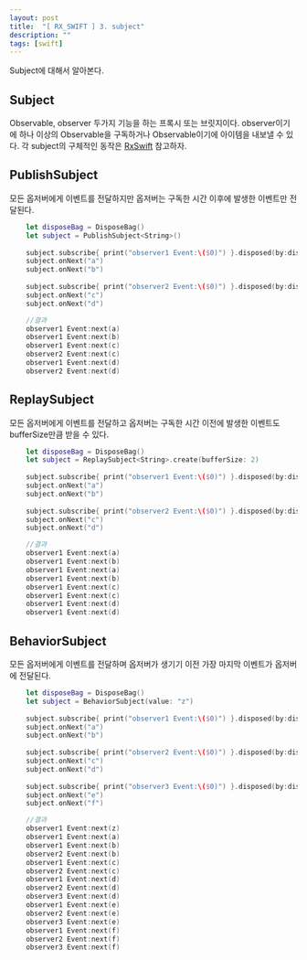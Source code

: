 ```yaml
---
layout: post
title:  "[ RX_SWIFT ] 3. subject"
description: ""
tags: [swift]
---
```


Subject에 대해서 알아본다.

## Subject
Observable, observer 두가지 기능을 하는 프록시 또는 브릿지이다. observer이기에 하나 이상의 Observable을 구독하거나 Observable이기에 아이템을 내보낼 수 있다. 각 subject의 구체적인 동작은 [RxSwift](http://reactivex.io/documentation/subject.html) 참고하자. 
 


## PublishSubject
모든 옵저버에게 이벤트를 전달하지만 옵저버는 구독한 시간 이후에 발생한 이벤트만  전달된다.
```swift
    let disposeBag = DisposeBag()
    let subject = PublishSubject<String>()
    
    subject.subscribe{ print("observer1 Event:\($0)") }.disposed(by:disposeBag)
    subject.onNext("a")
    subject.onNext("b")
    
    subject.subscribe{ print("observer2 Event:\($0)") }.disposed(by:disposeBag)
    subject.onNext("c")
    subject.onNext("d")

	//결과 
    observer1 Event:next(a)
    observer1 Event:next(b)
    observer1 Event:next(c)
    observer2 Event:next(c)
    observer1 Event:next(d)
    observer2 Event:next(d)
```
## ReplaySubject
모든 옵저버에게 이벤트를 전달하고 옵저버는 구독한 시간 이전에 발생한 이벤트도  bufferSize만큼 받을 수 있다. 

```swift
    let disposeBag = DisposeBag()
    let subject = ReplaySubject<String>.create(bufferSize: 2)
    
    subject.subscribe{ print("observer1 Event:\($0)") }.disposed(by:disposeBag)
    subject.onNext("a")
    subject.onNext("b")
    
    subject.subscribe{ print("observer2 Event:\($0)") }.disposed(by:disposeBag)
    subject.onNext("c")
    subject.onNext("d")

    //결과 
    observer1 Event:next(a)
    observer1 Event:next(b)
    observer1 Event:next(a)
    observer1 Event:next(b)
    observer1 Event:next(c)
    observer1 Event:next(c)
    observer1 Event:next(d)
    observer1 Event:next(d)
```
## BehaviorSubject
모든 옵저버에게 이벤트를 전달하며 옵저버가 생기기 이전 가장 마지막 이벤트가 옵저버에 전달된다. 
```swift
    let disposeBag = DisposeBag()
    let subject = BehaviorSubject(value: "z")
    
    subject.subscribe{ print("observer1 Event:\($0)") }.disposed(by:disposeBag)
    subject.onNext("a")
    subject.onNext("b")
    
    subject.subscribe{ print("observer2 Event:\($0)") }.disposed(by:disposeBag)
    subject.onNext("c")
    subject.onNext("d")
    
    subject.subscribe{ print("observer3 Event:\($0)") }.disposed(by:disposeBag)
    subject.onNext("e")
    subject.onNext("f")

    //결과 
    observer1 Event:next(z)
    observer1 Event:next(a)
    observer1 Event:next(b)
    observer2 Event:next(b)
    observer1 Event:next(c)
    observer2 Event:next(c)
    observer1 Event:next(d)
    observer2 Event:next(d)
    observer3 Event:next(d)
    observer1 Event:next(e)
    observer2 Event:next(e)
    observer3 Event:next(e)
    observer1 Event:next(f)
    observer2 Event:next(f)
    observer3 Event:next(f)
```